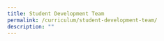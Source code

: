 ```yaml
---
title: Student Development Team
permalink: /curriculum/student-development-team/
description: ""
---
```

